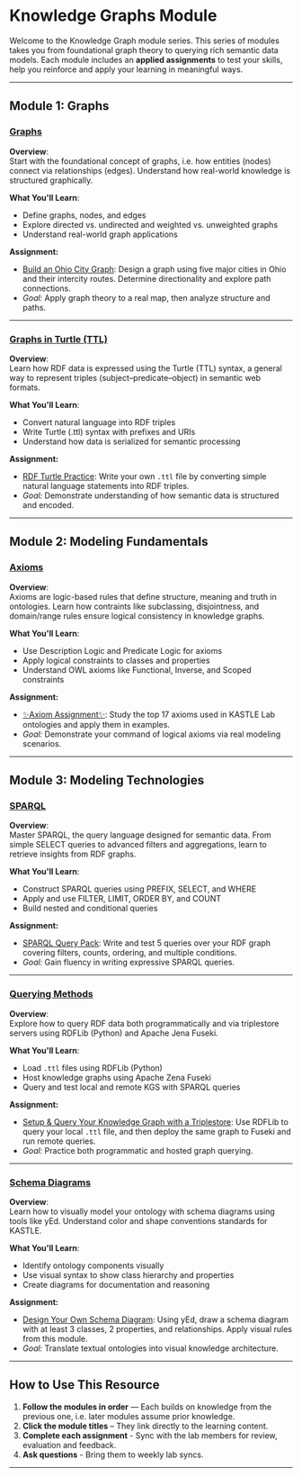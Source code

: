 # Knowledge Graphs Module

Welcome to the Knowledge Graph module series. This series of modules takes you from foundational graph theory to querying rich semantic data models. Each module includes an **applied assignments** to test your skills, help you reinforce and apply your learning in meaningful ways.

---

## Module 1: Graphs

### [Graphs](01-graphs/graphs.md)
**Overview**:  
Start with the foundational concept of graphs, i.e. how entities (nodes) connect via relationships (edges). Understand how real-world knowledge is structured graphically.

**What You'll Learn**:
- Define graphs, nodes, and edges
- Explore directed vs. undirected and weighted vs. unweighted graphs
- Understand real-world graph applications

**Assignment:**
 - [Build an Ohio City Graph](): Design a graph using five major cities in Ohio and their intercity routes. Determine directionality and explore path connections.  
 - *Goal:* Apply graph theory to a real map, then analyze structure and paths.

---

### [Graphs in Turtle (TTL)](01-graphs/graphs-ttl.md)
**Overview**:  
Learn how RDF data is expressed using the Turtle (TTL) syntax, a general way to represent triples (subject–predicate–object) in semantic web formats.

**What You'll Learn**:
- Convert natural language into RDF triples
- Write Turtle (.ttl) syntax with prefixes and URIs
- Understand how data is serialized for semantic processing

**Assignment:**  
- [RDF Turtle Practice](): Write your own `.ttl` file by converting simple natural language statements into RDF triples.
- *Goal:* Demonstrate understanding of how semantic data is structured and encoded.

---

## Module 2: Modeling Fundamentals 

### [Axioms](02-modeling-fundamentals/Axioms.md)
**Overview**:  
Axioms are logic-based rules that define structure, meaning and truth in ontologies. Learn how contraints like subclassing, disjointness, and domain/range rules ensure logical consistency in knowledge graphs.

**What You'll Learn**:
- Use Description Logic and Predicate Logic for axioms
- Apply logical constraints to classes and properties
- Understand OWL axioms like Functional, Inverse, and Scoped constraints

**Assignment:**
-  [✨Axiom Assignment✨](02-modeling-fundamentals/Supplementary-material/Assignments/Axiom-assign.md): Study the top 17 axioms used in KASTLE Lab ontologies and apply them in examples.  
- *Goal:* Demonstrate your command of logical axioms via real modeling scenarios.

---

## Module 3: Modeling Technologies

### [SPARQL](03-modeling-technologies/sparql.md)
**Overview**:  
Master SPARQL, the query language designed for semantic data. From simple SELECT queries to advanced filters and aggregations, learn to retrieve insights from RDF graphs.

**What You'll Learn**:
- Construct SPARQL queries using PREFIX, SELECT, and WHERE
- Apply and use FILTER, LIMIT, ORDER BY, and COUNT
- Build nested and conditional queries

**Assignment:**  
- [SPARQL Query Pack](): Write and test 5 queries over your RDF graph covering filters, counts, ordering, and multiple conditions.  
- *Goal:* Gain fluency in writing expressive SPARQL queries.

---

### [Querying Methods](03-modeling-technologies/querying-methods.md)
**Overview**:  
Explore how to query RDF data both programmatically and via triplestore servers using RDFLib (Python) and Apache Jena Fuseki.

**What You'll Learn**:
- Load `.ttl` files using RDFLib (Python)
- Host knowledge graphs using Apache Zena Fuseki
- Query and test local and remote KGS with SPARQL queries

**Assignment:**  
- [Setup & Query Your Knowledge Graph with a Triplestore](): Use RDFLib to query your local `.ttl` file, and then deploy the same graph to Fuseki and run remote queries.  
- *Goal:* Practice both programmatic and hosted graph querying.

---

### [Schema Diagrams](03-modeling-technologies/schema-diagrams.md)
**Overview**:  
Learn how to visually model your ontology with schema diagrams using tools like yEd. Understand color and shape conventions standards for KASTLE.

**What You'll Learn**:
- Identify ontology components visually
- Use visual syntax to show class hierarchy and properties
- Create diagrams for documentation and reasoning

**Assignment:**
- [Design Your Own Schema Diagram](): Using yEd, draw a schema diagram with at least 3 classes, 2 properties, and relationships. Apply visual rules from this module.  
- *Goal:* Translate textual ontologies into visual knowledge architecture.

---

## How to Use This Resource

1. **Follow the modules in order** — Each builds on knowledge from the previous one, i.e. later modules assume prior knowledge.
2. **Click the module titles** – They link directly to the learning content.
2. **Complete each assignment** - Sync with the lab members for review, evaluation and feedback.
3. **Ask questions** - Bring them to weekly lab syncs.

---